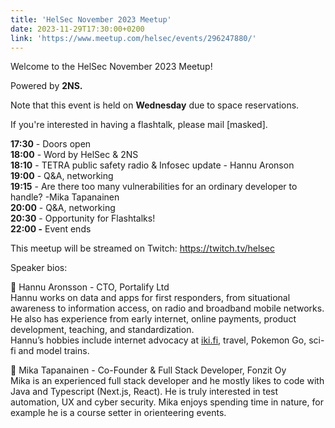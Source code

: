 ```yaml
---
title: 'HelSec November 2023 Meetup'
date: 2023-11-29T17:30:00+0200
link: 'https://www.meetup.com/helsec/events/296247880/'
---
```


Welcome to the HelSec November 2023 Meetup!

 Powered by **2NS.**

 Note that this event is held on **Wednesday** due to space reservations.

 If you're interested in having a flashtalk, please mail [masked].

 **17:30** \- Doors open  
**18:00** \- Word by HelSec & 2NS  
**18:10** \- TETRA public safety radio & Infosec update \- Hannu Aronson  
**19:00** \- Q&A\, networking  
**19:15** \- Are there too many vulnerabilities for an ordinary developer to handle? \-Mika Tapanainen  
**20:00** \- Q&A\, networking  
**20:30** \- Opportunity for Flashtalks\!  
**22:00 -** Event ends

 This meetup will be streamed on Twitch: <https://twitch.tv/helsec>

 Speaker bios:

 🔷 Hannu Aronsson - CTO, Portalify Ltd  
Hannu works on data and apps for first responders, from situational awareness to information access, on radio and broadband mobile networks. He also has experience from early internet, online payments, product development, teaching, and standardization.  
Hannu’s hobbies include internet advocacy at [iki.fi](<http://iki.fi/>), travel, Pokemon Go, sci-fi and model trains.

 🔷 Mika Tapanainen - Co-Founder & Full Stack Developer, Fonzit Oy  
Mika is an experienced full stack developer and he mostly likes to code with Java and Typescript (Next.js, React). He is truly interested in test automation, UX and cyber security. Mika enjoys spending time in nature, for example he is a course setter in orienteering events.

 
